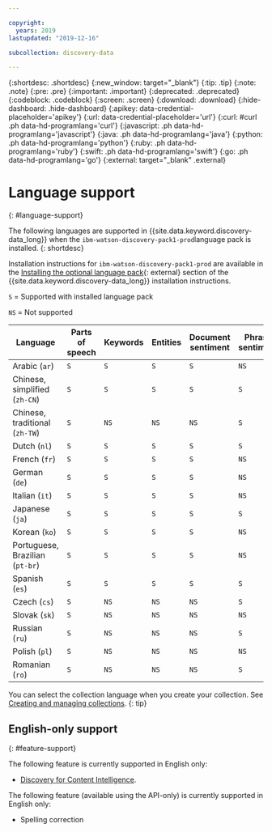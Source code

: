 ```yaml
---

copyright:
  years: 2019
lastupdated: "2019-12-16"

subcollection: discovery-data

---
```


{:shortdesc: .shortdesc}
{:new_window: target="_blank"}
{:tip: .tip}
{:note: .note}
{:pre: .pre}
{:important: .important}
{:deprecated: .deprecated}
{:codeblock: .codeblock}
{:screen: .screen}
{:download: .download}
{:hide-dashboard: .hide-dashboard}
{:apikey: data-credential-placeholder='apikey'} 
{:url: data-credential-placeholder='url'}
{:curl: #curl .ph data-hd-programlang='curl'}
{:javascript: .ph data-hd-programlang='javascript'}
{:java: .ph data-hd-programlang='java'}
{:python: .ph data-hd-programlang='python'}
{:ruby: .ph data-hd-programlang='ruby'}
{:swift: .ph data-hd-programlang='swift'}
{:go: .ph data-hd-programlang='go'}
{:external: target="_blank" .external}

# Language support
{: #language-support}

The following languages are supported in {{site.data.keyword.discovery-data_long}} when the `ibm-watson-discovery-pack1-prod`language pack is installed.
{: shortdesc}

Installation instructions for `ibm-watson-discovery-pack1-prod` are available in the [Installing the optional language pack](https://www.ibm.com/support/knowledgecenter/SSQNUZ_2.5.0/cpd/svc/watson/discovery-install.html){: external} section of the {{site.data.keyword.discovery-data_long}} installation instructions.

`S` = Supported with installed language pack

`NS` = Not supported

| Language | Parts of speech | Keywords | Entities | Document sentiment | Phrase sentiment | Dictionary | Character Pattern | Machine Learning | Advanced rule models | Smart Document Understanding |
|----------|----------|----------|----------|----------|----------|----------|----------|----------|----------|----------|
| Arabic (`ar`) |`S`|`S`|`S`|`S`|`NS`|`S`|`S`|`S`|`S`|`S`|
| Chinese, simplified (`zh-CN`) |`S`|`S`|`S`|`S`|`S`|`S`|`S`|`S`|`S`|`S`|
| Chinese, traditional (`zh-TW`) |`S`|`NS`|`NS`|`NS`|`S`|`S`|`S`|`S`|`S`|`S`|
| Dutch (`nl`) |`S`|`S`|`S`|`S`|`S`|`S`|`S`|`S`|`S`|`S`|
| French (`fr`) |`S`|`S`|`S`|`S`|`NS`|`S`|`S`|`S`|`S`|`S`|
| German (`de`) |`S`|`S`|`S`|`S`|`NS`|`S`|`S`|`S`|`S`|`S`|
| Italian (`it`) |`S`|`S`|`S`|`S`|`NS`|`S`|`S`|`S`|`S`|`S`|
| Japanese (`ja`) |`S`|`S`|`S`|`S`|`S`|`S`|`S`|`S`|`S`|`S`|
| Korean (`ko`) |`S`|`S`|`S`|`S`|`NS`|`S`|`S`|`S`|`S`|`S`|
| Portuguese, Brazilian (`pt-br`) |`S`|`S`|`S`|`S`|`NS`|`S`|`S`|`S`|`S`|`S`|
| Spanish (`es`) |`S`|`S`|`S`|`S`|`S`|`S`|`S`|`S`|`S`|`S`|
| Czech (`cs`) |`S`|`NS`|`NS`|`NS`|`S`|`S`|`S`|`NS`|`NS`|`S`|
| Slovak (`sk`) |`S`|`NS`|`NS`|`NS`|`NS`|`S`|`S`|`NS`|`NS`|`S`|
| Russian (`ru`) |`S`|`NS`|`NS`|`NS`|`S`|`S`|`S`|`NS`|`NS`|`S`|
| Polish (`pl`) |`S`|`NS`|`NS`|`NS`|`NS`|`S`|`S`|`NS`|`NS`|`S`|
| Romanian (`ro`) |`S`|`NS`|`NS`|`NS`|`S`|`S`|`S`|`NS`|`NS`|`S`|


You can select the collection language when you create your collection. See [Creating and managing collections](/docs/services/discovery-data?topic=discovery-data-collections#collections). 
{: tip}


## English-only support
{: #feature-support}

The following feature is currently supported in English only:

-  [Discovery for Content Intelligence](/docs/services/discovery-data?topic=discovery-data-output_schema).

The following feature (available using the API-only) is currently supported in English only:

-  Spelling correction